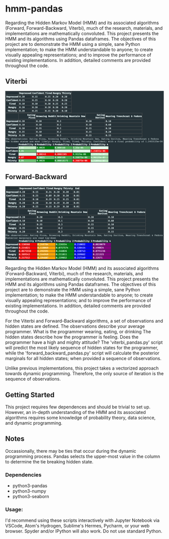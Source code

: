 # hmm-pandas
Regarding the Hidden Markov Model (HMM) and its associated algorithms (Forward, Forward-Backward, Viterbi), much of the research, materials, and implementations are mathematically convoluted.  This project presents the HMM and its algorithms using Pandas dataframes.  The objectives of this project are to demonstrate the HMM using a simple, sane Python implementation; to make the HMM understandable to anyone; to create visually appealing representations; and to improve the performance of existing implementations.  In addition, detailed comments are provided throughout the code.

## Viterbi
![alt text](https://raw.githubusercontent.com/summonholmes/hmm-pandas/master/tables_viterbi.png)

## Forward-Backward
![alt text](https://raw.githubusercontent.com/summonholmes/hmm-pandas/master/tables_fb.png)

Regarding the Hidden Markov Model (HMM) and its associated algorithms (Forward-Backward, Viterbi), much of the research, materials, and implementations are mathematically convoluted.  This project presents the HMM and its algorithms using Pandas dataframes.  The objectives of this project are to demonstrate the HMM using a simple, sane Python implementation; to make the HMM understandable to anyone; to create visually appealing representations; and to improve the performance of existing implementations.  In addition, detailed comments are provided throughout the code.

For the Viterbi and Forward-Backward algorithms, a set of observations and hidden states are defined.  The observations describe your average programmer.  What is the programmer wearing, eating, or drinking  The hidden states describe how the programmer is feeling.  Does the programmer have a high and mighty attitude?  The 'viterbi_pandas.py' script will predict the most likely sequence of hidden states for the programmer, while the 'forward_backward_pandas.py' script will calculate the posterior marginals for all hidden states; when provided a sequence of observations.

Unlike previous implementations, this project takes a vectorized approach towards dynamic programming.  Therefore, the only source of iteration is the sequence of observations.

## Getting Started
This project requires few dependences and should be trivial to set up.  However, an in-depth understanding of the HMM and its associated algorithms requires some knowledge of probability theory, data science, and dynamic programming.

## Notes
Occassionally, there may be ties that occur during the dynamic programming process.  Pandas selects the upper-most value in the column to determine the tie breaking hidden state.

### Dependencies
* python3-pandas
* python3-numpy
* python3-seaborn

### Usage:
I'd recommend using these scripts interactively with Jupyter Notebook via VSCode, Atom's Hydrogen, Sublime's Hermes, Pycharm, or your web browser.  Spyder and/or IPython will also work.  Do not use standard Python.
